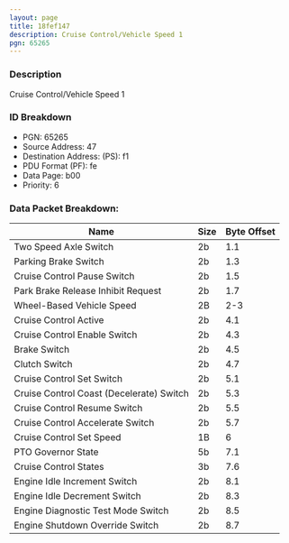 ```yaml
---
layout: page
title: 18fef147
description: Cruise Control/Vehicle Speed 1
pgn: 65265
---
```


### Description

Cruise Control/Vehicle Speed 1

### ID Breakdown
* PGN: 65265
* Source Address: 47
* Destination Address: (PS): f1
* PDU Format (PF): fe
* Data Page: b00
* Priority: 6
### Data Packet Breakdown:

| Name | Size | Byte Offset |
| ---- | ---- | ----------- |
| Two Speed Axle Switch | 2b | 1.1 |
| Parking Brake Switch | 2b | 1.3 |
| Cruise Control Pause Switch | 2b | 1.5 |
| Park Brake Release Inhibit Request | 2b | 1.7 |
| Wheel-Based Vehicle Speed | 2B | 2-3 |
| Cruise Control Active | 2b | 4.1 |
| Cruise Control Enable Switch | 2b | 4.3 |
| Brake Switch | 2b | 4.5 |
| Clutch Switch | 2b | 4.7 |
| Cruise Control Set Switch | 2b | 5.1 |
| Cruise Control Coast (Decelerate) Switch | 2b | 5.3 |
| Cruise Control Resume Switch | 2b | 5.5 |
| Cruise Control Accelerate Switch | 2b | 5.7 |
| Cruise Control Set Speed | 1B | 6 |
| PTO Governor State | 5b | 7.1 |
| Cruise Control States | 3b | 7.6 |
| Engine Idle Increment Switch | 2b | 8.1 |
| Engine Idle Decrement Switch | 2b | 8.3 |
| Engine Diagnostic Test Mode Switch | 2b | 8.5 |
| Engine Shutdown Override Switch | 2b | 8.7 |
